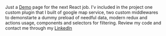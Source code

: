 Just a [Demo](https://eran-or.github.io/delivery_manager/) page for the next React job.
I'v included in the project one custom plugin that I built of google map service, two custom middlewares to demonstarte a dummy preload of needful data, modern redux and actions usage, components and selectors for filtering. Review my code and contact me through my [LinkedIn](https://www.linkedin.com/in/eran-or-b897051b/) 

